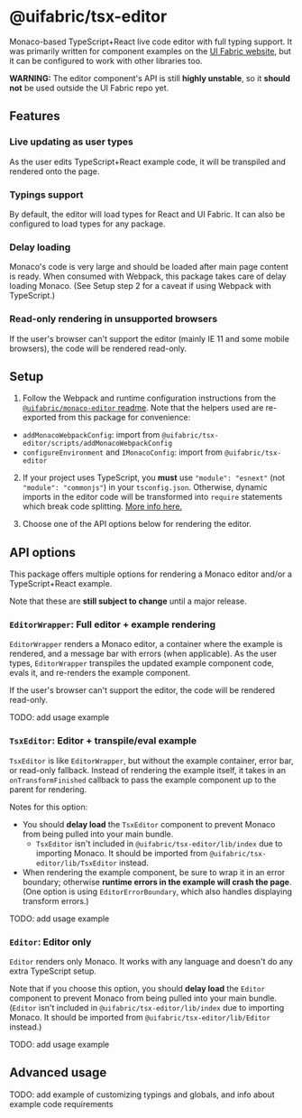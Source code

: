 # @uifabric/tsx-editor

Monaco-based TypeScript+React live code editor with full typing support. It was primarily written for component examples on the [UI Fabric website](https://developer.microsoft.com/en-us/fabric#/controls/web), but it can be configured to work with other libraries too.

**WARNING:** The editor component's API is still **highly unstable**, so it **should not** be used outside the UI Fabric repo yet.

## Features

### Live updating as user types

As the user edits TypeScript+React example code, it will be transpiled and rendered onto the page.

### Typings support

By default, the editor will load types for React and UI Fabric. It can also be configured to load types for any package.

### Delay loading

Monaco's code is very large and should be loaded after main page content is ready. When consumed with Webpack, this package takes care of delay loading Monaco. (See Setup step 2 for a caveat if using Webpack with TypeScript.)

### Read-only rendering in unsupported browsers

If the user's browser can't support the editor (mainly IE 11 and some mobile browsers), the code will be rendered read-only.

## Setup

1. Follow the Webpack and runtime configuration instructions from the [`@uifabric/monaco-editor` readme](https://github.com/OfficeDev/office-ui-fabric-react/blob/master/packages/monaco-editor/README.md). Note that the helpers used are re-exported from this package for convenience:
  - `addMonacoWebpackConfig`: import from `@uifabric/tsx-editor/scripts/addMonacoWebpackConfig`
  - `configureEnvironment` and `IMonacoConfig`: import from `@uifabric/tsx-editor`

2. If your project uses TypeScript, you **must** use `"module": "esnext"` (not `"module": "commonjs"`) in your `tsconfig.json`. Otherwise, dynamic imports in the editor code will be transformed into `require` statements which break code splitting. [More info here.](https://github.com/webpack/webpack/issues/5703#issuecomment-357512412)

3. Choose one of the API options below for rendering the editor.

## API options

This package offers multiple options for rendering a Monaco editor and/or a TypeScript+React example.

Note that these are **still subject to change** until a major release.

### `EditorWrapper`: Full editor + example rendering

`EditorWrapper` renders a Monaco editor, a container where the example is rendered, and a message bar with errors (when applicable). As the user types, `EditorWrapper` transpiles the updated example component code, evals it, and re-renders the example component.

If the user's browser can't support the editor, the code will be rendered read-only.

TODO: add usage example

### `TsxEditor`: Editor + transpile/eval example

`TsxEditor` is like `EditorWrapper`, but without the example container, error bar, or read-only fallback. Instead of rendering the example itself, it takes in an `onTransformFinished` callback to pass the example component up to the parent for rendering.

Notes for this option:

- You should **delay load** the `TsxEditor` component to prevent Monaco from being pulled into your main bundle.
  - `TsxEditor` isn't included in `@uifabric/tsx-editor/lib/index` due to importing Monaco. It should be imported from `@uifabric/tsx-editor/lib/TsxEditor` instead.
- When rendering the example component, be sure to wrap it in an error boundary; otherwise **runtime errors in the example will crash the page**. (One option is using `EditorErrorBoundary`, which also handles displaying transform errors.)

TODO: add usage example

### `Editor`: Editor only

`Editor` renders only Monaco. It works with any language and doesn't do any extra TypeScript setup.

Note that if you choose this option, you should **delay load** the `Editor` component to prevent Monaco from being pulled into your main bundle. (`Editor` isn't included in `@uifabric/tsx-editor/lib/index` due to importing Monaco. It should be imported from `@uifabric/tsx-editor/lib/Editor` instead.)

TODO: add usage example

## Advanced usage

TODO: add example of customizing typings and globals, and info about example code requirements
